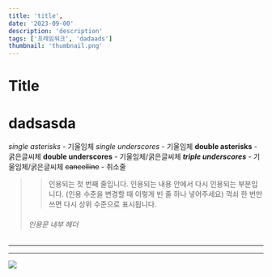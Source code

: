 ```yaml
---
title: 'title',
date: '2023-09-00'
description: 'description'
tags: ['프레임워크', 'dadaads']
thumbnail: 'thumbnail.png'
---
```


# Title

# dadsasda

_single asterisks_ - 기울임체
_single underscores_ - 기울임체
**double asterisks** - 굵은글씨체
**double underscores** - 기울임체/굵은글씨체
**_triple underscores_** - 기울임체/굵은글씨체
~~cancelline~~ - 취소줄

> > 인용되는 첫 번째 줄입니다.
> > 인용되는 내용 안에서 다시 인용되는 부분입니다.
> > (인용 수준을 변경할 때 이렇게 빈 줄 하나 넣어주세요)
> > 꺽쇠 한 번만 쓰면 다시 상위 수준으로 표시됩니다.
>
> ###### 인용문 내부 헤더

---

---

![](/images/nest.png)
